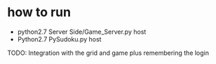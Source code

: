 # how to run
* python2.7 Server Side/Game_Server.py host
* Python2.7 PySudoku.py host

TODO:
Integration with the grid and game plus remembering the login
